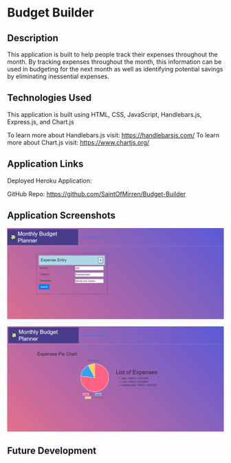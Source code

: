 # Budget Builder

## Description

This application is built to help people track their expenses throughout the month. By tracking expenses throughout the month, this information can be used in budgeting for the next month as well as identifying potential savings by eliminating inessential expenses.

## Technologies Used

This application is built using HTML, CSS, JavaScript, Handlebars.js, Express.js, and Chart.js

To learn more about Handlebars.js visit: https://handlebarsjs.com/
To learn more about Chart.js visit: https://www.chartjs.org/

## Application Links

Deployed Heroku Application: 

GitHub Repo: https://github.com/SaintOfMirren/Budget-Builder

## Application Screenshots

![application screenshot1](./public/imgs/ApplicationPicture1.PNG)

![application screenshot2](./public/imgs/ApplicationPicture2.PNG)

## Future Development

